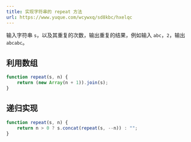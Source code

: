 ```yaml
---
title: 实现字符串的 repeat 方法
url: https://www.yuque.com/wcywxq/sd8kbc/hxelqc
---
```


输入字符串 `s`，以及其重复的次数，输出重复的结果，例如输入 `abc`，`2`，输出 `abcabc`。 <a name="CavGF"></a>

## 利用数组

```javascript
function repeat(s, n) {
    return (new Array(n + 1)).join(s);
}
```

<a name="YWbTi"></a>

## 递归实现

```javascript
function repeat(s, n) {
    return n > 0 ? s.concat(repeat(s, --n)) : "";
}
```
